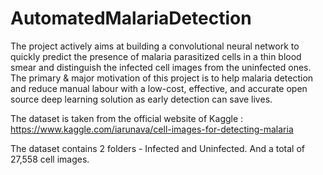 # AutomatedMalariaDetection
The project actively aims at building a convolutional neural network to quickly predict the presence of malaria parasitized cells in a thin blood smear and distinguish the infected cell images from the uninfected ones.
The primary & major motivation of this project is to help malaria detection and reduce manual labour with a low-cost, effective, and accurate open source deep learning solution as early detection can save lives.

The dataset is taken from the official website of Kaggle : https://www.kaggle.com/iarunava/cell-images-for-detecting-malaria


The dataset contains 2 folders -
Infected and
Uninfected.
And a total of 27,558 cell images.
